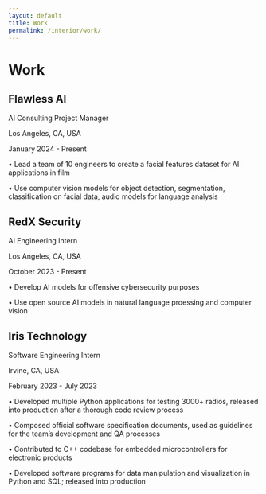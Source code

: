 ```yaml
---
layout: default
title: Work
permalink: /interior/work/
---
```


# Work

<div class="card">
  <div class="card-header">
    <div>
      <h2>Flawless AI</h2>
      <p>AI Consulting Project Manager</p>
    </div>
    <div>
      <p class="location">Los Angeles, CA, USA</p>
      <p class="time">January 2024 - Present</p>
    </div>
  </div>
  <div class="card-content">
    <p> • Lead a team of 10 engineers to create a facial features dataset for AI applications in film</p>

<p> • Use computer vision models for object detection, segmentation, classification on facial data, audio models for language analysis</p>
  </div>
</div>

<div class="card">
  <div class="card-header">
    <div>
      <h2>RedX Security</h2>
      <p>AI Engineering Intern</p>
    </div>
    <div>
      <p class="location">Los Angeles, CA, USA</p>
      <p class="time">October 2023 - Present</p>
    </div>
  </div>
  <div class="card-content">
    <p> • Develop AI models for offensive cybersecurity purposes</p>

<p> • Use open source AI models in natural language proessing and computer vision</p>
  </div>
</div>

<div class="card">
  <div class="card-header">
    <div>
      <h2>Iris Technology</h2>
      <p>Software Engineering Intern</p>
    </div>
    <div>
      <p class="location">Irvine, CA, USA</p>
      <p class="time">February 2023 - July 2023</p>
    </div>
  </div>
  <div class="card-content">
  <p> • Developed multiple Python applications for testing 3000+ radios, released into production after a thorough code review process</p><p> • Composed official software specification documents, used as guidelines for the team’s development and QA processes</p><p> • Contributed to C++ codebase for embedded microcontrollers for electronic products</p><p> • Developed software programs for data manipulation and visualization in Python and SQL; released into production</p>
  </div>
</div>

<!-- Repeat the above block for each work experience -->
